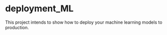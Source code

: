 # deployment_ML
This project intends to show how to deploy your machine learning models to production.

